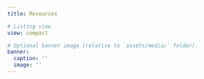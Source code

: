 ```yaml
---
title: Resources

# Listing view
view: compact

# Optional banner image (relative to `assets/media/` folder).
banner:
  caption: ''
  image: ''
---
```

